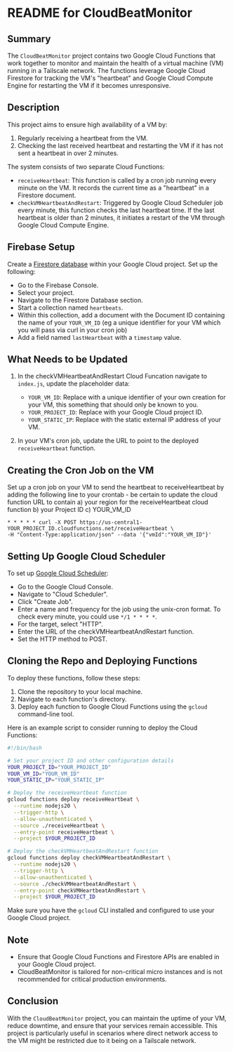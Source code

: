 # README for CloudBeatMonitor

## Summary
The `CloudBeatMonitor` project contains two Google Cloud Functions that work together to monitor and maintain the health of a virtual machine (VM) running in a Tailscale network. The functions leverage Google Cloud Firestore for tracking the VM's "heartbeat" and Google Cloud Compute Engine for restarting the VM if it becomes unresponsive.

## Description
This project aims to ensure high availability of a VM by:

1. Regularly receiving a heartbeat from the VM.
2. Checking the last received heartbeat and restarting the VM if it has not sent a heartbeat in over 2 minutes.

The system consists of two separate Cloud Functions:

- `receiveHeartbeat`: This function is called by a cron job running every minute on the VM. It records the current time as a "heartbeat" in a Firestore document.
- `checkVMHeartbeatAndRestart`: Triggered by Google Cloud Scheduler job every minute, this function checks the last heartbeat time. If the last heartbeat is older than 2 minutes, it initiates a restart of the VM through Google Cloud Compute Engine.

## Firebase Setup
Create a [Firestore database](https://console.cloud.google.com/firestore/databases) within your Google Cloud project. Set up the following:
- Go to the Firebase Console.
- Select your project.
- Navigate to the Firestore Database section.
- Start a collection named `heartbeats`.
- Within this collection, add a document with the Document ID containing the name of your `YOUR_VM_ID` (eg a unique identifier for your VM which you will pass via curl in your cron job)
- Add a field named `lastHeartbeat` with a `timestamp` value.

## What Needs to be Updated
1. In the checkVMHeartbeatAndRestart Cloud Funcation navigate to `index.js`, update the placeholder data:
   - `YOUR_VM_ID`: Replace with a unique identifier of your own creation for your VM, this something that should only be known to you.
   - `YOUR_PROJECT_ID`: Replace with your Google Cloud project ID.
   - `YOUR_STATIC_IP`: Replace with the static external IP address of your VM.

2. In your VM's cron job, update the URL to point to the deployed `receiveHeartbeat` function.

## Creating the Cron Job on the VM
Set up a cron job on your VM to send the heartbeat to receiveHeartbeat by adding the following line to your crontab - be certain to update the cloud function URL to contain a) your region for the receiveHeartbeat cloud function b) your Project ID c) YOUR_VM_ID

```
* * * * * curl -X POST https://us-central1-YOUR_PROJECT_ID.cloudfunctions.net/receiveHeartbeat \
-H "Content-Type:application/json" --data '{"vmId":"YOUR_VM_ID"}'
```

## Setting Up Google Cloud Scheduler
To set up [Google Cloud Scheduler](https://cloud.google.com/scheduler):
- Go to the Google Cloud Console.
- Navigate to "Cloud Scheduler".
- Click "Create Job".
- Enter a name and frequency for the job using the unix-cron format. To check every minute, you could use `*/1 * * * *`.
- For the target, select "HTTP".
- Enter the URL of the checkVMHeartbeatAndRestart function.
- Set the HTTP method to POST.

## Cloning the Repo and Deploying Functions
To deploy these functions, follow these steps:

1. Clone the repository to your local machine.
2. Navigate to each function's directory.
3. Deploy each function to Google Cloud Functions using the `gcloud` command-line tool.

Here is an example script to consider running to deploy the Cloud Functions:

```bash
#!/bin/bash

# Set your project ID and other configuration details
YOUR_PROJECT_ID="YOUR_PROJECT_ID"
YOUR_VM_ID="YOUR_VM_ID"
YOUR_STATIC_IP="YOUR_STATIC_IP"

# Deploy the receiveHeartbeat function
gcloud functions deploy receiveHeartbeat \
  --runtime nodejs20 \
  --trigger-http \
  --allow-unauthenticated \
  --source ./receiveHeartbeat \
  --entry-point receiveHeartbeat \
  --project $YOUR_PROJECT_ID

# Deploy the checkVMHeartbeatAndRestart function
gcloud functions deploy checkVMHeartbeatAndRestart \
  --runtime nodejs20 \
  --trigger-http \
  --allow-unauthenticated \
  --source ./checkVMHeartbeatAndRestart \
  --entry-point checkVMHeartbeatAndRestart \
  --project $YOUR_PROJECT_ID
```

Make sure you have the `gcloud` CLI installed and configured to use your Google Cloud project.

## Note
- Ensure that Google Cloud Functions and Firestore APIs are enabled in your Google Cloud project.
- CloudBeatMonitor is tailored for non-critical micro instances and is not recommended for critical production environments.

## Conclusion
With the `CloudBeatMonitor` project, you can maintain the uptime of your VM, reduce downtime, and ensure that your services remain accessible. This project is particularly useful in scenarios where direct network access to the VM might be restricted due to it being on a Tailscale network.
